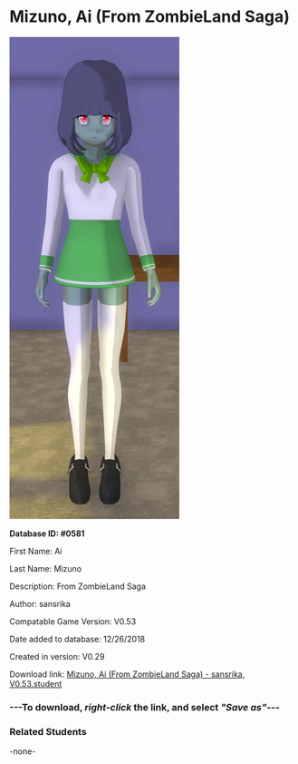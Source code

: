 # Mizuno, Ai (From ZombieLand Saga)

<img src="../../Files/Images/Mizuno, Ai (From ZombieLand Saga).png" title="Mizuno, Ai (From ZombieLand Saga) - sansrika, V0.53">

**Database ID: #0581**

First Name: Ai

Last Name: Mizuno

Description: From ZombieLand Saga

Author: sansrika

Compatable Game Version: V0.53

Date added to database: 12/26/2018

Created in version: V0.29

Download link: <a href="https://raw.githubusercontent.com/Arbiter1223/Daigaku-Gurashi-Custom-Students/master/Files/Student%20Files/Mizuno%2C%20Ai%20(From%20ZombieLand%20Saga)%20-%20sansrika%2C%20V0.53.student">Mizuno, Ai (From ZombieLand Saga) - sansrika, V0.53.student</a>

### ---**To download, _right-click_ the link, and select _"Save as"_**---

### Related Students

-none-
